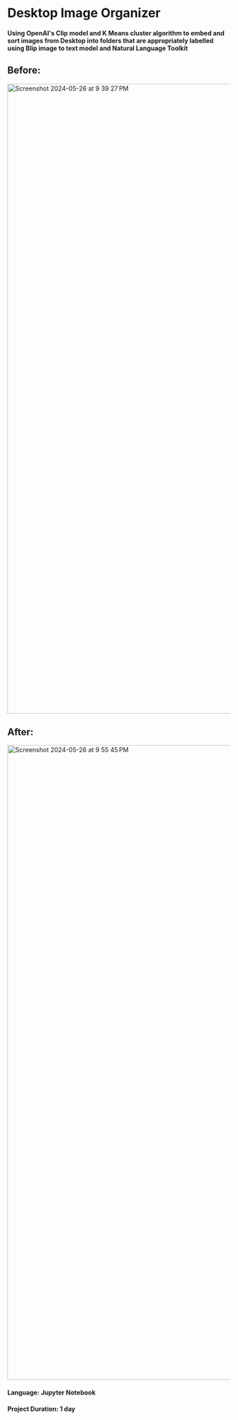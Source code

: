 # Desktop Image Organizer

#### Using OpenAI's Clip model and K Means cluster algorithm to embed and sort images from Desktop into folders that are appropriately labelled using Blip image to text model and Natural Language Toolkit

## Before: 

<img width="1423" alt="Screenshot 2024-05-26 at 9 39 27 PM" src="https://github.com/haziq-exe/AI-Desktop-Image-Organizer/assets/134634529/bd29c04a-74a7-4664-8a54-c72ccb21137c">


## After: 


<img width="1434" alt="Screenshot 2024-05-26 at 9 55 45 PM" src="https://github.com/haziq-exe/AI-Desktop-Image-Organizer/assets/134634529/5bb0057c-a2bc-44c3-8a38-2a1b991fae05">


#### Language: Jupyter Notebook
#### Project Duration: 1 day
